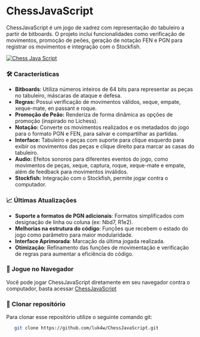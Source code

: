 # ChessJavaScript

ChessJavaScript é um jogo de xadrez com representação do tabuleiro a partir de bitboards. O projeto inclui funcionalidades como verificação de movimentos, promoção de peões, geração de notação FEN e PGN para registrar os movimentos e integração com o Stockfish.

[![Chess Java Script](https://github.com/user-attachments/assets/d61a1c4a-28e2-4ce3-b7b6-5e0e367237ea)](https://luk4w.github.io/ChessJavaScript/)

### 🛠️ Características

- **Bitboards**: Utiliza números inteiros de 64 bits para representar as peças no tabuleiro, máscaras de ataque e defesa.
- **Regras:** Possui verificação de movimentos válidos, xeque, empate, xeque-mate, en passant e roque.
- **Promoção de Peão:** Renderiza de forma dinâmica as opções de promoção (inspirado no Lichess).
- **Notação:** Converte os movimentos realizados e os metadados do jogo para o formato PGN e FEN, para salvar e compartilhar as partidas.
- **Interface:** Tabuleiro e peças com suporte para clique esquerdo para exibir os movimentos das peças e clique direito para marcar as casas do tabuleiro.
- **Audio:** Efeitos sonoros para diferentes eventos do jogo, como movimentos de peças, xeque, captura, roque, xeque-mate e empate, além de feedback para movimentos inválidos.
- **Stockfish:** Integração com o Stockfish, permite jogar contra o computador.

### 📈 Últimas Atualizações

- **Suporte a formatos de PGN adicionais**: Formatos simplificados com designação de linha ou coluna (ex: Nbd7, R1e2).
- **Melhorias na estrutura do código**: Funções que recebem o estado do jogo como parâmetro para maior modularidade.
- **Interface Aprimorada**: Marcação da última jogada realizada.
- **Otimização**: Refinamento das funções de movimentação e verificação de regras para aumentar a eficiência do código.

### 🚀 Jogue no Navegador

Você pode jogar ChessJavaScript diretamente em seu navegador contra o computador, basta acessar [ChessJavaScript](https://luk4w.github.io/ChessJavaScript/)

### 💾 Clonar repositório

Para clonar esse repositório utilize o seguinte comando git:

```bash
   git clone https://github.com/luk4w/ChessJavaScript.git
```
